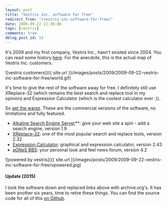 ```yaml
---
layout: post
title: "Vestris Inc. software for free"
redirect_from: "/vestris-inc-software-for-free/"
date: 2009-09-22 22:30:00
tags: [vestris]
comments: true
dblog_post_id: 53
---
```

It's 2009 and my first company, Vestris Inc., hasn't existed since 2004. You can read some history [here](https://web.archive.org/web/20090405190145/https://www.vestris.com/sti/company.html). For the anecdote, this is the actual map of Vestris Inc. customers.

![vestris customers]({{ site.url }}/images/posts/2009/2009-09-22-vestris-inc-software-for-free/world.gif)

It's time to give the rest of the software away for free. I definitely still use XReplace-32 (which remains the best search and replace tool in my opinion) and Expression Calculator (which is the coolest calculator ever :)).

So [get the warez](https://web.archive.org/web/20090404062416/https://www.vestris.com/index-full.html). These are the commercial versions of the software, no limitations and fully featured.

- [Alkaline Search Engine Server](https://web.archive.org/web/20100104104608/https://alkaline.vestris.com/)**: give your web site a spin - add a search engine, version 1.9
- [XReplace-32](https://web.archive.org/web/20100104111454/https://xreplace.vestris.com/): one of the most popular search and replace tools, version 2.32
- [Expression Calculator](https://web.archive.org/web/20100104084125/https://excalc.vestris.com/): graphical and expression calculator, version 2.43
- [aGNeS BBS](https://web.archive.org/web/20100104085138/https://agnes.vestris.com/en/): your personal look and feel news forum, version 4.2

![powered by vestris]({{ site.url }}/images/posts/2009/2009-09-22-vestris-inc-software-for-free/vpowered.jpg)

#### Update (2015)

I took the software down and replaced links above with archive.org's. It has been another six years, time to retire these things. You can find the source code for all of this [on Github](https://github.com/dblock).
